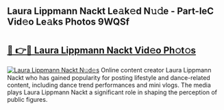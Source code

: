 ## Laura Lippmann Nackt Le𝚊k𝚎d N𝚞𝚍e - Part-IeC Vid𝚎o Le𝚊ks Photos 9WQSf

# <h2><a href="http://fb0c19c.evod.top/?m=Laura+Lippmann+Nackt">🔗 👉🔴 Laura Lippmann Nackt Vid𝚎o Ph𝚘t𝚘s</a></h2>

[![Laura Lippmann Nackt N𝚞d𝚎s](https://i.imgur.com/8V9OHl7.gif)](http://fb0c19c.evod.top/?m=Laura+Lippmann+Nackt)
Online content creator Laura Lippmann Nackt who has gained popularity for posting lifestyle and dance-related content, including dance trend performances and mini vlogs. The media plays Laura Lippmann Nackt a significant role in shaping the perception of public figures. 
